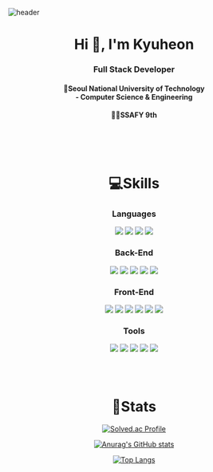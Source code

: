 ![header](https://capsule-render.vercel.app/api?type=Waving&color=879CDF&height=400&width=100%&text=KUMA'S%20Github&fontSize=35&fontColor=ffffff&animation=fadeIn)

<h1 align='center'>
    Hi 👋, I'm Kyuheon 
</h1>
<h3 align='center'>Full Stack Developer</h3>

<h4 align='center'>🏫Seoul National University of Technology<br/>
- Computer Science & Engineering</h4>
<h4 align='center'>👩‍💻SSAFY 9th</h4>
<br/><br/><br/>

<h1 align='center'>💻Skills</h1>   

<div align='center'>

### Languages
<!--Java-->
<img src="https://img.shields.io/badge/JAVA-FE6F69?style=for-the-badge&logo=JAVA&logoColor=white">
<!--Python-->
<img src="https://img.shields.io/badge/Python-3776AB?style=for-the-badge&logo=Python&logoColor=white"/>
<!--JavaScript-->
<img src="https://img.shields.io/badge/javascript-000000?style=for-the-badge&logo=javascript&logoColor=white"/>
<!--TypeScript-->
<img src="https://img.shields.io/badge/typescript-3178C6?style=for-the-badge&logo=typescript&logoColor=white"/>

### Back-End
<!--Spring Framework-->
<img src="https://img.shields.io/badge/spring-6DB33F?style=for-the-badge&logo=spring&logoColor=white"/>
<!--Spring Boot-->
<img src="https://img.shields.io/badge/springboot-6DB33F?style=for-the-badge&logo=springboot&logoColor=white"/>

<!--JPA-->
<img src="https://img.shields.io/badge/jpa-000000?style=for-the-badge&logo=jpa&logoColor=white"/>
<!--MyBatis-->
<img src="https://img.shields.io/badge/MyBatis-F7A126?style=for-the-badge&logo=MyBatis&logoColor=white"/>

<!--MysQL-->
<img src="https://img.shields.io/badge/MySQL-4479A1?style=for-the-badge&logo=MySQL&logoColor=white">


### Front-End
<!--Vue.js-->
<img src="https://img.shields.io/badge/vuedotjs-4FC08D?style=for-the-badge&logo=vuedotjs&logoColor=white"/>
<!--React.js-->
<img src="https://img.shields.io/badge/react-61DAFB?style=for-the-badge&logo=react&logoColor=black"/>
<!--Redux-->
<img src="https://img.shields.io/badge/redux-764ABC?style=for-the-badge&logo=redux&logoColor=white"/>

<!--HTML-->
<img src="https://img.shields.io/badge/html5-E34F26?style=for-the-badge&logo=html5&logoColor=white"/>
<!--CSS-->
<img src="https://img.shields.io/badge/css3-1572B6?style=for-the-badge&logo=css3&logoColor=white"/>

<!--Bootstrap-->
<img src="https://img.shields.io/badge/bootstrap-7952B3?style=for-the-badge&logo=bootstrap&logoColor=white"/>

### Tools
<!--IntelliJ-->
<img src="https://img.shields.io/badge/intellij%20idea-000000?style=for-the-badge&logo=intellijidea&logoColor=white"/>
<!--Eclise-->
<img src="https://img.shields.io/badge/visual%20studio%20code-007ACC?style=for-the-badge&logo=visualstudiocode&logoColor=white">
<!--VisualStudioCode-->
<img src="https://img.shields.io/badge/Eclipse-2C2255?style=for-the-badge&logo=Eclipse%20IDE&logoColor=white">

<!--github-->
<img src="https://img.shields.io/badge/github-181717?style=for-the-badge&logo=github&logoColor=white">

<!--Jira-->
<img src="https://img.shields.io/badge/jira%20software-0052CC?style=for-the-badge&logo=jirasoftware&logoColor=white">

</div>
<br/><br/><br/>

<h1 align='center'>📔Stats</h1>

<div align='center'>

[![Solved.ac Profile](http://mazassumnida.wtf/api/v2/generate_badge?boj=kyuh2001)](https://solved.ac/kyuh2001/)

[![Anurag's GitHub stats](https://github-readme-stats.vercel.app/api?username=kuma93&show_icons=true&theme=tokyonight)](https://github.com/kuma93/github-readme-stats)

[![Top Langs](https://github-readme-stats.vercel.app/api/top-langs/?username=kuma93&show_icons=true&theme=tokyonight)](https://github.com/kuma93/github-readme-stats)

</div>